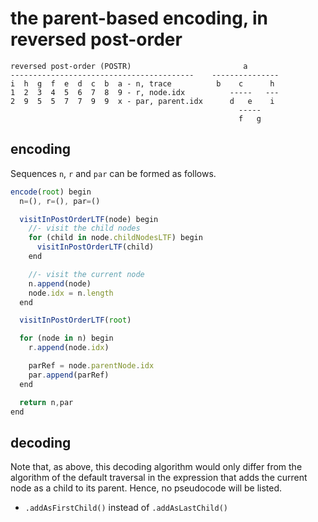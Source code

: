
<!-- ======================================================================= -->
# the parent-based encoding, in reversed post-order

```
reversed post-order (POSTR)                         a
-----------------------------------------    ---------------
i  h  g  f  e  d  c  b  a - n, trace          b    c      h
1  2  3  4  5  6  7  8  9 - r, node.idx          -----   ---
2  9  5  5  7  7  9  9  x - par, parent.idx      d   e    i
                                                   -----
                                                   f   g
```

<!-- ======================================================================= -->
## encoding

Sequences `n`, `r` and `par` can be formed as follows.

```js
encode(root) begin
  n=(), r=(), par=()

  visitInPostOrderLTF(node) begin
    //- visit the child nodes
    for (child in node.childNodesLTF) begin
      visitInPostOrderLTF(child)
    end

    //- visit the current node
    n.append(node)
    node.idx = n.length
  end

  visitInPostOrderLTF(root)

  for (node in n) begin
    r.append(node.idx)

    parRef = node.parentNode.idx
    par.append(parRef)
  end

  return n,par
end
```

<!-- ======================================================================= -->
## decoding

Note that, as above, this decoding algorithm would only differ from the
algorithm of the default traversal in the expression that adds the current
node as a child to its parent. Hence, no pseudocode will be listed.

* `.addAsFirstChild()` instead of `.addAsLastChild()`
